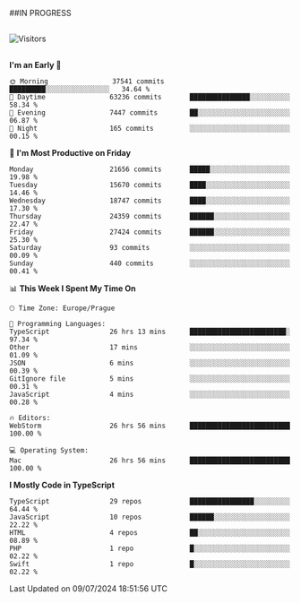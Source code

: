 ##IN PROGRESS
##
![Visitors](https://komarev.com/ghpvc/?username=petrbui&style=for-the-badge&label=Visitors+👀)



##
<!--
[![My GitHub stats](https://github-readme-stats.vercel.app/api?username=petrbui&theme=github_dark)](https://github.com/anuraghazra/github-readme-stats)

[![My wakatime stats](https://github-readme-stats.vercel.app/api/wakatime?username=petrbui&theme=github_dark)](https://github.com/anuraghazra/github-readme-stats)
-->
<!--START_SECTION:waka-->
**I'm an Early 🐤** 

```text
🌞 Morning                37541 commits       █████████░░░░░░░░░░░░░░░░   34.64 % 
🌆 Daytime                63236 commits       ███████████████░░░░░░░░░░   58.34 % 
🌃 Evening                7447 commits        ██░░░░░░░░░░░░░░░░░░░░░░░   06.87 % 
🌙 Night                  165 commits         ░░░░░░░░░░░░░░░░░░░░░░░░░   00.15 % 
```
📅 **I'm Most Productive on Friday** 

```text
Monday                   21656 commits       █████░░░░░░░░░░░░░░░░░░░░   19.98 % 
Tuesday                  15670 commits       ████░░░░░░░░░░░░░░░░░░░░░   14.46 % 
Wednesday                18747 commits       ████░░░░░░░░░░░░░░░░░░░░░   17.30 % 
Thursday                 24359 commits       ██████░░░░░░░░░░░░░░░░░░░   22.47 % 
Friday                   27424 commits       ██████░░░░░░░░░░░░░░░░░░░   25.30 % 
Saturday                 93 commits          ░░░░░░░░░░░░░░░░░░░░░░░░░   00.09 % 
Sunday                   440 commits         ░░░░░░░░░░░░░░░░░░░░░░░░░   00.41 % 
```


📊 **This Week I Spent My Time On** 

```text
🕑︎ Time Zone: Europe/Prague

💬 Programming Languages: 
TypeScript               26 hrs 13 mins      ████████████████████████░   97.34 % 
Other                    17 mins             ░░░░░░░░░░░░░░░░░░░░░░░░░   01.09 % 
JSON                     6 mins              ░░░░░░░░░░░░░░░░░░░░░░░░░   00.39 % 
GitIgnore file           5 mins              ░░░░░░░░░░░░░░░░░░░░░░░░░   00.31 % 
JavaScript               4 mins              ░░░░░░░░░░░░░░░░░░░░░░░░░   00.28 % 

🔥 Editors: 
WebStorm                 26 hrs 56 mins      █████████████████████████   100.00 % 

💻 Operating System: 
Mac                      26 hrs 56 mins      █████████████████████████   100.00 % 
```

**I Mostly Code in TypeScript** 

```text
TypeScript               29 repos            ████████████████░░░░░░░░░   64.44 % 
JavaScript               10 repos            ██████░░░░░░░░░░░░░░░░░░░   22.22 % 
HTML                     4 repos             ██░░░░░░░░░░░░░░░░░░░░░░░   08.89 % 
PHP                      1 repo              █░░░░░░░░░░░░░░░░░░░░░░░░   02.22 % 
Swift                    1 repo              █░░░░░░░░░░░░░░░░░░░░░░░░   02.22 % 
```




 Last Updated on 09/07/2024 18:51:56 UTC
<!--END_SECTION:waka-->

